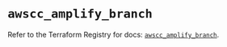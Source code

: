 # `awscc_amplify_branch`

Refer to the Terraform Registry for docs: [`awscc_amplify_branch`](https://registry.terraform.io/providers/hashicorp/awscc/0.70.0/docs/resources/amplify_branch).
